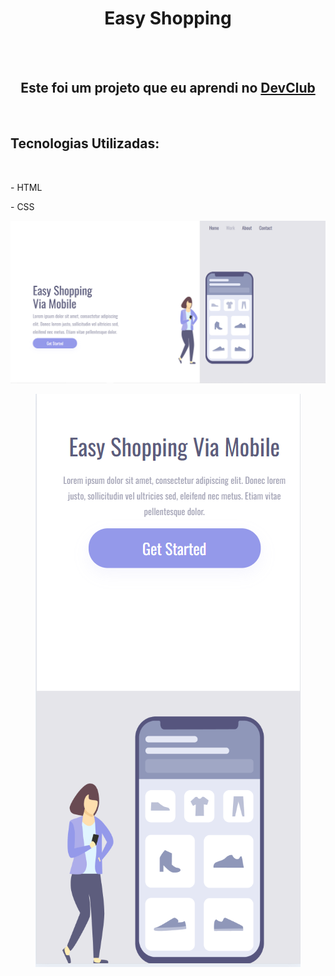 <h1 align="center">Easy Shopping</h1>
<br>
<br>
<h2 align="center">Este foi um projeto que eu aprendi no <a href="https://rodolfomori.com.br/devclub">DevClub</a></h2>
<br>
<h2>Tecnologias Utilizadas:</h2>
<br>
 <p>- HTML</p>
<p>- CSS</p>


<img src="https://github.com/joaovictor896/Projeto-Easy-Shopping/blob/master/Computador.png?raw=true" />

<p align="center"> <img src="https://github.com/joaovictor896/Projeto-Easy-Shopping/blob/master/Celular.png?raw=true" </p>
